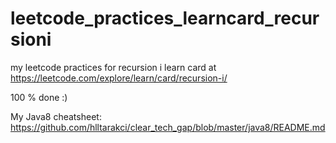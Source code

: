 # leetcode_practices_learncard_recursioni
my leetcode practices for recursion i learn card at https://leetcode.com/explore/learn/card/recursion-i/

100 % done :)

My Java8 cheatsheet: https://github.com/hlltarakci/clear_tech_gap/blob/master/java8/README.md
